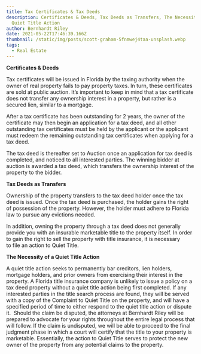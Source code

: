 ```yaml
---
title: Tax Certificates & Tax Deeds
description: Certificates & Deeds, Tax Deeds as Transfers, The Necessity of a
  Quiet Title Action
author: Bernhardt Riley
date: 2021-05-22T17:46:39.166Z
thumbnail: /static/img/posts/scott-graham-5fnmwej4taa-unsplash.webp
tags:
  - Real Estate
---
```

**Certificates & Deeds**

Tax certificates will be issued in Florida by the taxing authority when the owner of real property fails to pay property taxes. In turn, these certificates are sold at public auction. It’s important to keep in mind that a tax certificate does not transfer any ownership interest in a property, but rather is a secured lien, similar to a mortgage. 

After a tax certificate has been outstanding for 2 years, the owner of the certificate may then begin an application for a tax deed, and all other outstanding tax certificates must be held by the applicant or the applicant must redeem the remaining outstanding tax certificates when applying for a tax deed. 

The tax deed is thereafter set to Auction once an application for tax deed is completed, and noticed to all interested parties. The winning bidder at auction is awarded a tax deed, which transfers the ownership interest of the property to the bidder.

**Tax Deeds as Transfers**

Ownership of the property transfers to the tax deed holder once the tax deed is issued. Once the tax deed is purchased, the holder gains the right of possession of the property. However, the holder must adhere to Florida law to pursue any evictions needed. 

In addition, owning the property through a tax deed does not generally provide you with an insurable marketable title to the property itself. In order to gain the right to sell the property with title insurance, it is necessary to file an action to Quiet Title.

**The Necessity of a Quiet Title Action**

A quiet title action seeks to permanently bar creditors, lien holders, mortgage holders, and prior owners from exercising their interest in the property. A Florida title insurance company is unlikely to issue a policy on a tax deed property without a quiet title action being first completed. If any interested parties in the title search process are found, they will be served with a copy of the Complaint to Quiet Title on the property, and will have a specified period of time to either respond to the quiet title action or dispute it.  Should the claim be disputed, the attorneys at Bernhardt Riley will be prepared to advocate for your rights throughout the entire legal process that will follow. If the claim is undisputed, we will be able to proceed to the final judgment phase in which a court will certify that the title to your property is marketable. Essentially, the action to Quiet Title serves to protect the new owner of the property from any potential claims to the property.